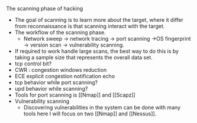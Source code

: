 The scanning phase of hacking
- The goal of scanning is to learn more about the target, where it differ from reconnaissance is that scanning interact with the target.
- The workflow of the scanning phase.
    - Network sweep → network tracing → port scanning →OS fingerprint → version scan → vulnerability scanning.
- If required to work handle large scans, the best way to do this is by taking a sample size that represents the overall data set. 
- tcp control bit? 
- CWR : congestion windows reduction
- ECE explicit congestion notification echo
- tcp behavior while port scanning? 
- upd behavior while scanning? 
- Tools for port scanning is [[Nmap]] and [[Scapz]]
- Vulnerability scanning
    - Discovering vulnerabilities in the system can be done with many tools here I will focus on two [[Nmap]] and [[Nessus]]. 
